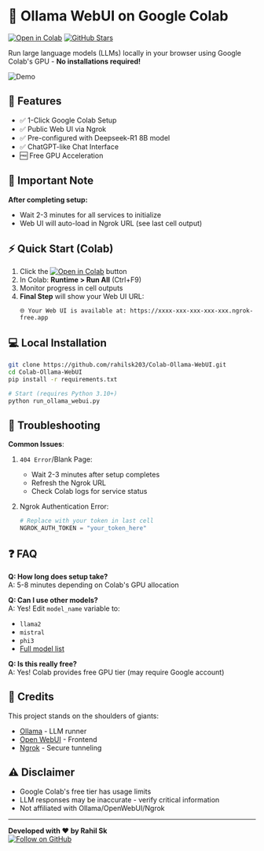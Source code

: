 
# 🚀 Ollama WebUI on Google Colab

[![Open in Colab](https://img.shields.io/badge/Open%20in-Colab-F9AB00?logo=googlecolab&color=525252)](https://colab.research.google.com/drive/1PP44Wq46N8jFisKiIiHzVGgvA6XOnZ60?usp=sharing)
[![GitHub Stars](https://img.shields.io/github/stars/rahilsk203/Colab-Ollama-WebUI?style=social)](https://github.com/rahilsk203/Colab-Ollama-WebUI)

Run large language models (LLMs) locally in your browser using Google Colab's GPU - **No installations required!**

![Demo](https://github.com/rahilsk203/Colab-Ollama-WebUI/raw/main/assets/demo.gif) <!-- Update with actual demo path -->

## 🌟 Features
- ✅ 1-Click Google Colab Setup
- ✅ Public Web UI via Ngrok
- ✅ Pre-configured with Deepseek-R1 8B model
- ✅ ChatGPT-like Chat Interface
- 🆓 Free GPU Acceleration

## 🚨 Important Note
**After completing setup:**
- Wait 2-3 minutes for all services to initialize
- Web UI will auto-load in Ngrok URL (see last cell output)

## ⚡ Quick Start (Colab)
1. Click the [![Open in Colab](https://colab.research.google.com/assets/colab-badge.svg)](https://colab.research.google.com/drive/1PP44Wq46N8jFisKiIiHzVGgvA6XOnZ60?usp=sharing) button
2. In Colab: **Runtime > Run All** (Ctrl+F9)
3. Monitor progress in cell outputs
4. **Final Step** will show your Web UI URL:
   ```text
   🌐 Your Web UI is available at: https://xxxx-xxx-xxx-xxx-xxx.ngrok-free.app
   ```

## 💻 Local Installation
```bash
git clone https://github.com/rahilsk203/Colab-Ollama-WebUI.git
cd Colab-Ollama-WebUI
pip install -r requirements.txt

# Start (requires Python 3.10+)
python run_ollama_webui.py
```

## 🔧 Troubleshooting
**Common Issues**:
1. `404 Error`/Blank Page:
   - Wait 2-3 minutes after setup completes
   - Refresh the Ngrok URL
   - Check Colab logs for service status

2. Ngrok Authentication Error:
   ```python
   # Replace with your token in last cell
   NGROK_AUTH_TOKEN = "your_token_here"
   ```

## ❓ FAQ
**Q: How long does setup take?**<br>
A: 5-8 minutes depending on Colab's GPU allocation

**Q: Can I use other models?**<br>
A: Yes! Edit `model_name` variable to:
- `llama2`
- `mistral`
- `phi3`
- [Full model list](https://ollama.ai/library)

**Q: Is this really free?**<br>
A: Yes! Colab provides free GPU tier (may require Google account)

## 📜 Credits
This project stands on the shoulders of giants:
- [Ollama](https://ollama.ai) - LLM runner
- [Open WebUI](https://github.com/open-webui) - Frontend
- [Ngrok](https://ngrok.com) - Secure tunneling

## ⚠️ Disclaimer
- Google Colab's free tier has usage limits
- LLM responses may be inaccurate - verify critical information
- Not affiliated with Ollama/OpenWebUI/Ngrok

---

**Developed with ❤️ by Rahil Sk**<br>
[![Follow on GitHub](https://img.shields.io/github/followers/rahilsk203?label=Follow%20%40rahilsk203&style=social)](https://github.com/rahilsk203)
```
